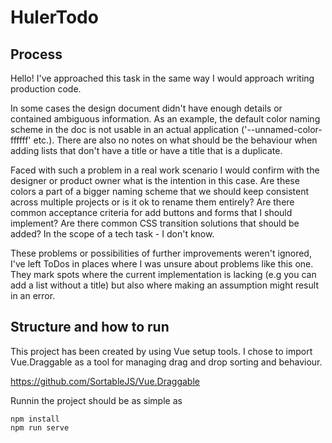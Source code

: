 # HulerTodo

## **Process**

Hello!
I've approached this task in the same way I would approach writing production code. 

In some cases the design document didn't have enough details or contained ambiguous information. As an example, the default color naming scheme in the doc is not usable in an actual application ('--unnamed-color-ffffff' etc.). There are also no notes on what should be the behaviour when adding lists that don't have a title or have a title that is a duplicate.

Faced with such a problem in a real work scenario I would confirm with the designer or product owner what is the intention in this case. Are these colors a part of a bigger naming scheme that we should keep consistent across multiple projects or is it ok to rename them entirely? Are there common acceptance criteria for add buttons and forms that I should implement? Are there common CSS transition solutions that should be added? In the scope of a tech task - I don't know.

These problems or possibilities of further improvements weren't ignored, I've left ToDos in places where I was unsure about problems like this one. They mark spots where the current implementation is lacking (e.g you can add a list without a title) but also where making an assumption might result in an error.

## **Structure and how to run**

This project has been created by using Vue setup tools. 
I chose to import Vue.Draggable as a tool for managing drag and drop sorting and behaviour.

https://github.com/SortableJS/Vue.Draggable

Runnin the project should be as simple as 

```
npm install
npm run serve
```


